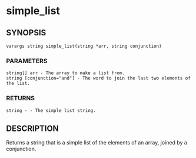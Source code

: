 # simple_list

## SYNOPSIS

    varargs string simple_list(string *arr, string conjunction)

### PARAMETERS

    string[] arr - The array to make a list from.
    string [conjunction="and"] - The word to join the last two elements of the list.

### RETURNS

    string - - The simple list string.

## DESCRIPTION

Returns a string that is a simple list of the elements of an array,
joined by a conjunction.

